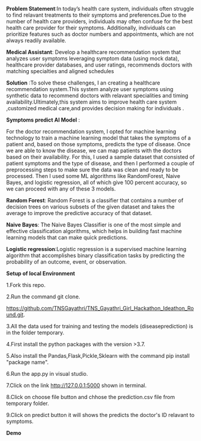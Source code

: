 **Problem Statement**:In today’s health care system, individuals often struggle to find relavant treatments to their symptoms and preferences.Due to the number of health care providers, individuals may often confuse for the best health care provider for their symptoms. Additionally, individuals can prioritize features such as doctor numbers and appointments, which are not always readily available.

**Medical Assistant**: Develop a healthcare recommendation system that analyzes user symptoms leveraging symptom data (using mock data), healthcare provider databases, and user ratings,  recommends doctors with matching specialties and aligned schedules

**Solution** :To solve these challenges, I an creating a healthcare recommendation system.This system analyze user symptoms using synthetic data to recommend doctors with relavant specialities and timing availability.Ultimately,this system aims to improve health care system ,customized medical care,and provides decision making for individuals .

**Symptoms predict AI Model** :

For the doctor recommendation system, I opted for machine learning technology to train a machine learning model that takes the symptoms of a patient and, based on those symptoms, predicts the type of disease. Once we are able to know the disease, we can map patients with the doctors based on their availability. For this, I used a sample dataset that consisted of patient symptoms and the type of disease, and then I performed a couple of preprocessing steps to make sure the data was clean and ready to be processed. Then I used some ML algorithms like RandomForest, Naive Bayes, and logistic regression, all of which give 100 percent accuracy, so we can proceed with any of these 3 models.

**Random Forest**: Random Forest is a classifier that contains a number of decision trees on various subsets of the given dataset and takes the average to improve the predictive accuracy of that dataset.

**Naive Bayes**: The Naive Bayes Classifier is one of the most simple and effective classification algorithms, which helps in building fast machine learning models that can make quick predictions.

**Logistic regression**:Logistic regression is a supervised machine learning algorithm that accomplishes binary classification tasks by predicting the probability of an outcome, event, or observation.

**Setup of local Environment**

1.Fork this repo.

2.Run the command git clone.

https://github.com/TNSGayathri/TNS_Gayathri_Girl_Hackathon_Ideathon_Round.git.

3.All the data used for training and testing the models (diseaseprediction) is in the folder temporary.

4.First install the python packages with the version >3.7.

5.Also install the Pandas,Flask,Pickle,Sklearn with the command pip install "package name".

6.Run the app.py in visual studio.

7.Click on the link http://127.0.0.1:5000 shown in terminal.

8.Click on choose file button and chhose the prediction.csv file from temporary folder.

9.Click on predict button it will shows the predicts the doctor's ID relavant to symptoms.

**Demo**
